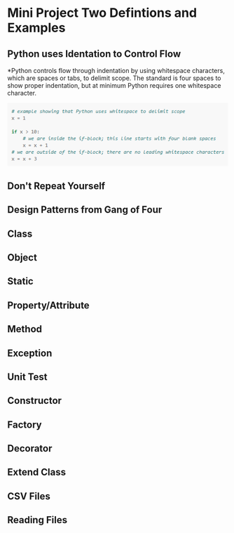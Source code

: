 # Mini Project Two Defintions and Examples

## Python uses Identation to Control Flow
*Python controls flow through indentation by using whitespace characters, which are spaces or tabs, to delimit scope. The standard is four spaces to show proper indentation, but at minimum Python requires one whitespace character.

![Control Image](/images/control.PNG)
## Don't Repeat Yourself

## Design Patterns from Gang of Four

## Class

## Object

## Static

## Property/Attribute

## Method

## Exception

## Unit Test

## Constructor

## Factory

## Decorator

## Extend Class

## CSV Files

## Reading Files
